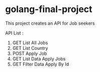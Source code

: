 # golang-final-project
This project creates an API for Job seekers
 
API List :
1. GET List All Jobs
2. GET List Country
3. POST Apply Job
4. GET List Data Apply Jobs
5. GET Filter Data Apply By Id
